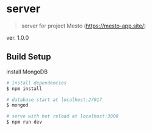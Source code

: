 # server

> server for project Mesto (https://mesto-app.site/)

ver. 1.0.0

## Build Setup

install MongoDB

```bash
# install dependencies
$ npm install

# database start at localhost:27017
$ mongod

# serve with hot reload at localhost:3000
$ npm run dev


